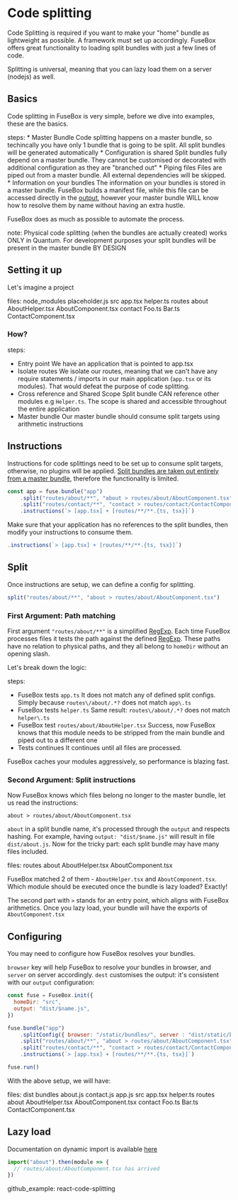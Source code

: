 # Code splitting

Code Splitting is required if you want to make your "home" bundle as lightweight as possible. A framework must set up accordingly. FuseBox offers great functionality to loading split bundles with just a few lines of code.

Splitting is universal, meaning that you can lazy load them on a server (nodejs) as well.

## Basics

Code splitting in FuseBox is very simple, before we dive into examples, these are the basics.

steps:
    * Master Bundle
    Code splitting happens on a master bundle, so techincally you have only 1 bundle that is going to be split. All split bundles will be generated automatically
    * Configuration is shared
    Split bundles fully depend on a master bundle. They cannot be customised or decorated with additional configuration as they are "branched out"
    * Piping files
    Files are piped out from a master bundle. All external dependencies will be skipped.
    * Information on your bundles
    The information on your bundles is stored in a master bundle. FuseBox builds a manifest file, while this file can be accessed directly in the [output](#basic), however your master bundle WILL know how to resolve them by name without having an extra hustle.

FuseBox does as much as possible to automate the process.

note: Physical code splitting (when the bundles are actually created) works ONLY in Quantum. For development purposes your split bundles will be present in the master bundle BY DESIGN

## Setting it up

Let's imagine a project

files:
node_modules
 placeholder.js
src
 app.tsx
 helper.ts
 routes
  about
   AboutHelper.tsx
   AboutComponent.tsx
  contact
   Foo.ts
   Bar.ts
   ContactComponent.tsx


### How?

steps:
 * Entry point
 We have an application that is pointed to app.tsx
 * Isolate routes
 We isolate our routes, meaning that we can't have any require statements / imports in our main application (`app.tsx` or its modules). That would defeat the purpose of code splitting.
 * Cross reference and Shared Scope
 Split bundle CAN reference other modules e.g `Helper.ts`. The scope is shared and accessible throughout the entire application
 * Master bundle
 Our master bundle should consume split targets using arithmetic instructions

## Instructions

Instructions for code splittings need to be set up to consume split targets, otherwise, no plugins will be applied. [Split bundles are taken out entirely from a master bundle](#basics), therefore the functionality is limited.

```js
const app = fuse.bundle("app")
    .split("routes/about/**", "about > routes/about/AboutComponent.tsx")
    .split("routes/contact/**", "contact > routes/contact/ContactComponent.tsx")
    .instructions(`> [app.tsx] + [routes/**/**.{ts, tsx}]`)
```

Make sure that your application has no references to the split bundles, then modify your instructions to consume them.

```js
.instructions(`> [app.tsx] + [routes/**/**.{ts, tsx}]`)
```

## Split
Once instructions are setup, we can define a config for splitting.

```js
split("routes/about/**", "about > routes/about/AboutComponent.tsx")
```
### First Argument: Path matching

First argument `"routes/about/**"` is a simplified [RegExp](regex101.com). Each time FuseBox processes files it tests the path against the defined [RegExp](regex101.com). These paths have no relation to physical paths, and they all belong to `homeDir` without an opening slash.

Let's break down the logic:

steps:
 * FuseBox tests `app.ts`
   It does not match any of defined split configs. Simply because `routes\/about/.*?` does not match `app\.ts`
 * FuseBox tests `helper.ts`
   Same result: `routes\/about/.*?` does not match `helper\.ts`
 * FuseBox test `routes/about/AboutHelper.tsx`
   Success, now FuseBox knows that this module needs to be stripped from the main bundle and piped out to a different one
 * Tests continues
   It continues until all files are processed.

FuseBox caches your modules aggressively, so performance is blazing fast.

### Second Argument: Split instructions

Now FuseBox knows which files belong no longer to the master bundle, let us read the instructions:

```
about > routes/about/AboutComponent.tsx
```

`about` in a split bundle name, it's processed through the `output` and respects hashing. For example, having `output: "dist/$name.js"` will result in file `dist/about.js`. Now for the tricky part: each split bundle may have many files included.

files:
routes
 about
 AboutHelper.tsx
 AboutComponent.tsx

FuseBox matched 2 of them - `AboutHelper.tsx` and `AboutComponent.tsx`. Which module should be executed once the bundle is lazy loaded? Exactly!

The second part with `>` stands for an entry point, which aligns with FuseBox arithmetics. Once you lazy load, your bundle will have the exports of `AboutComponent.tsx`

## Configuring

You may need to configure how FuseBox resolves your bundles.

`browser` key will help FuseBox to resolve your bundles in browser, and `server` on server accordingly.
`dest` customises the output: it's consistent with our `output` configuration:

```js
const fuse = FuseBox.init({
  homeDir: "src",
  output: "dist/$name.js",
})

fuse.bundle("app")
    .splitConfig({ browser: "/static/bundles/", server : "dist/static/bundles/", dest: "bundles/" })
    .split("routes/about/**", "about > routes/about/AboutComponent.tsx")
    .split("routes/contact/**", "contact > routes/contact/ContactComponent.tsx")
    .instructions(`> [app.tsx] + [routes/**/**.{ts, tsx}]`)

fuse.run()
```

With the above setup, we will have:

files:
dist
 bundles
  about.js
  contact.js
 app.js
src
 app.tsx
 helper.ts
 routes
  about
   AboutHelper.tsx
   AboutComponent.tsx
  contact
   Foo.ts
   Bar.ts
   ContactComponent.tsx

## Lazy load

Documentation on dynamic import is available [here](/page/dynamic-import)

```js
import("about").then(module => {
  // routes/about/AboutComponent.tsx has arrived
})
```


github_example: react-code-splitting

